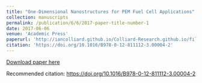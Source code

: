 ```yaml
---
title: "One-Dimensional Nanostructures for PEM Fuel Cell Applications"
collection: manuscripts
permalink: /publication/6/6/2017-paper-title-number-1
date: 2017-06-06
venue: 'Academic Press'
paperurl: 'http://iancolliard.github.io/Colliard-Research.github.io/files/paper1.pdf'
citation: 'https://doi.org/10.1016/B978-0-12-811112-3.00004-2'
---
```


<a href='http://iancolliard.github.io/Colliard-Research.github.io/files/paper1.pdf'>Download paper here</a>

Recommended citation: https://doi.org/10.1016/B978-0-12-811112-3.00004-2